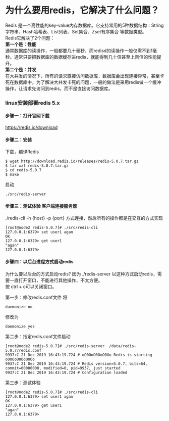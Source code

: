 # 为什么要用redis，它解决了什么问题？
Redis 是一个高性能的key-value内存数据库。它支持常用的5种数据结构：String字符串、Hash哈希表、List列表、Set集合、Zset有序集合 等数据类型。  
Redis它解决了2个问题：  
**第一个是：性能**  
通常数据库的读操作，一般都要几十毫秒，而redisd的读操作一般仅需不到1毫秒。通常只要把数据库的数据缓存进redis，就能得到几十倍甚至上百倍的性能提升。  
**第二个是：并发**  
在大并发的情况下，所有的请求直接访问数据库，数据库会出现连接异常，甚至卡死在数据库中。为了解决大并发卡死的问题，一般的做法是采用redis做一个缓冲操作，让请求先访问到redis，而不是直接访问数据库。



### linux安装部署redis 5.x
#### 步骤一：打开官网下载
https://redis.io/download

#### 步骤二：安装
下载，编译Redis
``` 
$ wget http://download.redis.io/releases/redis-5.0.7.tar.gz
$ tar xzf redis-5.0.7.tar.gz
$ cd redis-5.0.7
$ make
```

启动
``` 
./src/redis-server
```
#### 步骤三：测试体验 客户端连接服务器
./redis-cli -h {host} -p {port} 方式连接，然后所有的操作都是在交互的方式实现
``` 
[root@node2 redis-5.0.7]# ./src/redis-cli
127.0.0.1:6379> set user1 agan
OK
127.0.0.1:6379> get user1
"agan"
127.0.0.1:6379>
```

#### 步骤四：以后台进程方式启动redis
为什么要以后台的方式启动redis?
因为 ./redis-server 以这种方式启动redis，需要一直打开窗口，不能进行其他操作，不太方便。  
按 ctrl + c可以关闭窗口。  

第一步：修改redis.conf文件
将
```
daemonize no
```
修改为
```
daemonize yes
```
第二步：指定redis.conf文件启动
``` 
[root@node2 redis-5.0.7]# ./src/redis-server  /data/redis-5.0.7/redis.conf
9937:C 21 Dec 2019 16:43:19.724 # oO0OoO0OoO0Oo Redis is starting oO0OoO0OoO0Oo
9937:C 21 Dec 2019 16:43:19.724 # Redis version=5.0.7, bits=64, commit=00000000, modified=0, pid=9937, just started
9937:C 21 Dec 2019 16:43:19.724 # Configuration loaded
```

第三步：测试体验
``` 
[root@node2 redis-5.0.7]# ./src/redis-cli
127.0.0.1:6379> set user1 agan
OK
127.0.0.1:6379> get user1
"agan"
127.0.0.1:6379>
```


